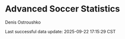 # Advanced Soccer Statistics
Denis Ostroushko

<!-- gfm -->

Last successful data update: 2025-09-22 17:15:29 CST
